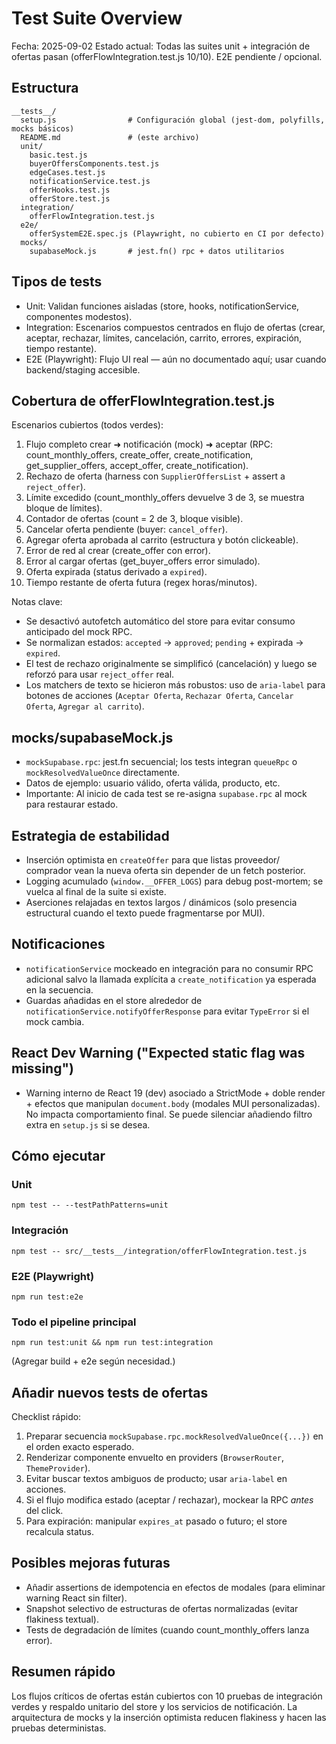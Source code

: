 # Test Suite Overview

Fecha: 2025-09-02
Estado actual: Todas las suites unit + integración de ofertas pasan (offerFlowIntegration.test.js 10/10). E2E pendiente / opcional.

## Estructura
```
__tests__/
  setup.js                # Configuración global (jest-dom, polyfills, mocks básicos)
  README.md               # (este archivo)
  unit/
    basic.test.js
    buyerOffersComponents.test.js
    edgeCases.test.js
    notificationService.test.js
    offerHooks.test.js
    offerStore.test.js
  integration/
    offerFlowIntegration.test.js
  e2e/
    offerSystemE2E.spec.js (Playwright, no cubierto en CI por defecto)
  mocks/
    supabaseMock.js       # jest.fn() rpc + datos utilitarios
```

## Tipos de tests
- Unit: Validan funciones aisladas (store, hooks, notificationService, componentes modestos).
- Integration: Escenarios compuestos centrados en flujo de ofertas (crear, aceptar, rechazar, límites, cancelación, carrito, errores, expiración, tiempo restante).
- E2E (Playwright): Flujo UI real — aún no documentado aquí; usar cuando backend/staging accesible.

## Cobertura de offerFlowIntegration.test.js
Escenarios cubiertos (todos verdes):
1. Flujo completo crear ➜ notificación (mock) ➜ aceptar (RPC: count_monthly_offers, create_offer, create_notification, get_supplier_offers, accept_offer, create_notification).
2. Rechazo de oferta (harness con `SupplierOffersList` + assert a `reject_offer`).
3. Límite excedido (count_monthly_offers devuelve 3 de 3, se muestra bloque de límites).
4. Contador de ofertas (count = 2 de 3, bloque visible).
5. Cancelar oferta pendiente (buyer: `cancel_offer`).
6. Agregar oferta aprobada al carrito (estructura y botón clickeable).
7. Error de red al crear (create_offer con error).
8. Error al cargar ofertas (get_buyer_offers error simulado).
9. Oferta expirada (status derivado a `expired`).
10. Tiempo restante de oferta futura (regex horas/minutos).

Notas clave:
- Se desactivó autofetch automático del store para evitar consumo anticipado del mock RPC.
- Se normalizan estados: `accepted` → `approved`; `pending` + expirada → `expired`.
- El test de rechazo originalmente se simplificó (cancelación) y luego se reforzó para usar `reject_offer` real.
- Los matchers de texto se hicieron más robustos: uso de `aria-label` para botones de acciones (`Aceptar Oferta`, `Rechazar Oferta`, `Cancelar Oferta`, `Agregar al carrito`).

## mocks/supabaseMock.js
- `mockSupabase.rpc`: jest.fn secuencial; los tests integran `queueRpc` o `mockResolvedValueOnce` directamente.
- Datos de ejemplo: usuario válido, oferta válida, producto, etc.
- Importante: Al inicio de cada test se re-asigna `supabase.rpc` al mock para restaurar estado.

## Estrategia de estabilidad
- Inserción optimista en `createOffer` para que listas proveedor/ comprador vean la nueva oferta sin depender de un fetch posterior.
- Logging acumulado (`window.__OFFER_LOGS`) para debug post-mortem; se vuelca al final de la suite si existe.
- Aserciones relajadas en textos largos / dinámicos (solo presencia estructural cuando el texto puede fragmentarse por MUI).

## Notificaciones
- `notificationService` mockeado en integración para no consumir RPC adicional salvo la llamada explícita a `create_notification` ya esperada en la secuencia.
- Guardas añadidas en el store alrededor de `notificationService.notifyOfferResponse` para evitar `TypeError` si el mock cambia.

## React Dev Warning ("Expected static flag was missing")
- Warning interno de React 19 (dev) asociado a StrictMode + doble render + efectos que manipulan `document.body` (modales MUI personalizadas). No impacta comportamiento final. Se puede silenciar añadiendo filtro extra en `setup.js` si se desea.

## Cómo ejecutar
### Unit
```
npm test -- --testPathPatterns=unit
```
### Integración
```
npm test -- src/__tests__/integration/offerFlowIntegration.test.js
```
### E2E (Playwright)
```
npm run test:e2e
```
### Todo el pipeline principal
```
npm run test:unit && npm run test:integration
```
(Agregar build + e2e según necesidad.)

## Añadir nuevos tests de ofertas
Checklist rápido:
1. Preparar secuencia `mockSupabase.rpc.mockResolvedValueOnce({...})` en el orden exacto esperado.
2. Renderizar componente envuelto en providers (`BrowserRouter`, `ThemeProvider`).
3. Evitar buscar textos ambiguos de producto; usar `aria-label` en acciones.
4. Si el flujo modifica estado (aceptar / rechazar), mockear la RPC *antes* del click.
5. Para expiración: manipular `expires_at` pasado o futuro; el store recalcula status.

## Posibles mejoras futuras
- Añadir assertions de idempotencia en efectos de modales (para eliminar warning React sin filter).
- Snapshot selectivo de estructuras de ofertas normalizadas (evitar flakiness textual).
- Tests de degradación de límites (cuando count_monthly_offers lanza error).

## Resumen rápido
Los flujos críticos de ofertas están cubiertos con 10 pruebas de integración verdes y respaldo unitario del store y los servicios de notificación. La arquitectura de mocks y la inserción optimista reducen flakiness y hacen las pruebas deterministas.
